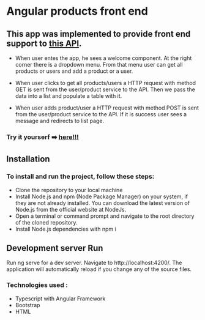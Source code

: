 # Angular products front end
## This app was implemented to provide front end support to [this API](https://codingfactory.ddns.net/api-docs/).
-   When user entes the app, he sees a welcome component.  At the right corner there is a dropdown menu. From that menu user can get all products or users and add a product or a user. 

- When user clicks to get all products/users a HTTP  request with method GET is sent from the user/product service to the API. Then we pass the data into a list and populate a table with it.

- When user adds product/user  a HTTP request with method POST  is sent from the user/product service to the API. If it is success user sees a message and redirects to list page.

### Try it yourserf  ➡️ [here!!!](https://nikos-moutafis.github.io/Angular-products-frontend/)


## Installation
### To install and run the project, follow these steps:

- Clone the repository to your local machine
- Install Node.js and npm (Node Package Manager) on your system, if they are not already installed. You can download the latest version of Node.js from the official website at NodeJs.
- Open a terminal or command prompt and navigate to the root directory of the cloned repository.
- Install Node.js dependencies with npm i
## Development server Run
Run ng serve for a dev server. Navigate to http://localhost:4200/. The application will automatically reload if you change any of the source files.

### Technologies used : 
- Typescript with Angular Framework
- Bootstrap
- HTML
